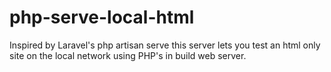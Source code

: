 php-serve-local-html
====================

Inspired by Laravel's php artisan serve this server lets you test an html only site on the local network using PHP's in build web server.
